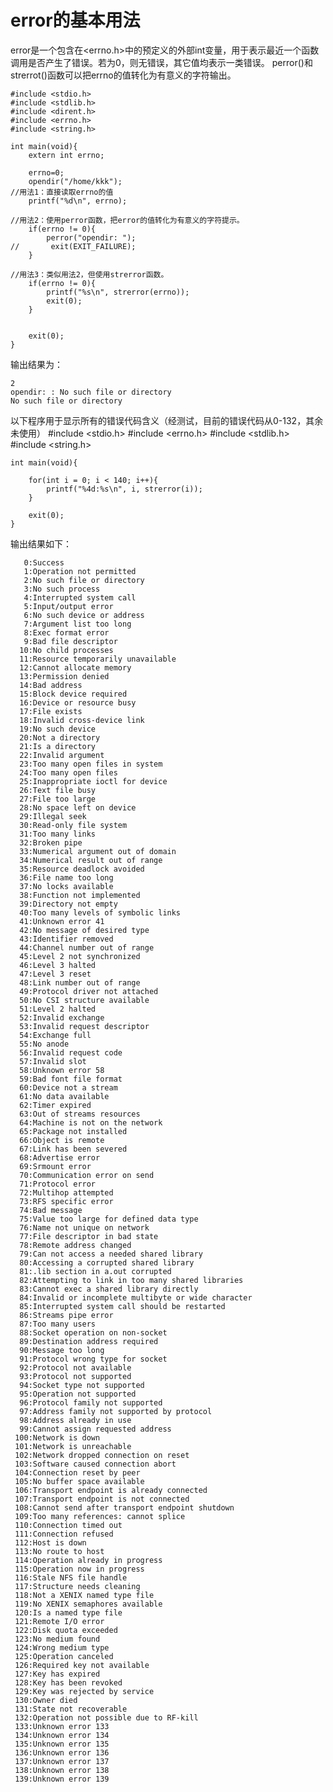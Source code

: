 # error的基本用法

error是一个包含在<errno.h>中的预定义的外部int变量，用于表示最近一个函数调用是否产生了错误。若为0，则无错误，其它值均表示一类错误。
perror()和strerrot()函数可以把errno的值转化为有意义的字符输出。

    #include <stdio.h>
    #include <stdlib.h>
    #include <dirent.h>
    #include <errno.h>
    #include <string.h>

    int main(void){
        extern int errno;

        errno=0;
        opendir("/home/kkk");
    //用法1：直接读取errno的值
        printf("%d\n", errno);

    //用法2：使用perror函数，把error的值转化为有意义的字符提示。
        if(errno != 0){
            perror("opendir: ");
    //       exit(EXIT_FAILURE);
        }

    //用法3：类似用法2，但使用strerror函数。
        if(errno != 0){
            printf("%s\n", strerror(errno));
            exit(0);
        }


        exit(0);
    }

输出结果为：
```
2
opendir: : No such file or directory
No such file or directory
```

以下程序用于显示所有的错误代码含义（经测试，目前的错误代码从0-132，其余未使用）
    #include <stdio.h>
    #include <errno.h>
    #include <stdlib.h>
    #include <string.h>

    int main(void){

        for(int i = 0; i < 140; i++){
            printf("%4d:%s\n", i, strerror(i));
        }

        exit(0);
    }

输出结果如下：

```
   0:Success
   1:Operation not permitted
   2:No such file or directory
   3:No such process
   4:Interrupted system call
   5:Input/output error
   6:No such device or address
   7:Argument list too long
   8:Exec format error
   9:Bad file descriptor
  10:No child processes
  11:Resource temporarily unavailable
  12:Cannot allocate memory
  13:Permission denied
  14:Bad address
  15:Block device required
  16:Device or resource busy
  17:File exists
  18:Invalid cross-device link
  19:No such device
  20:Not a directory
  21:Is a directory
  22:Invalid argument
  23:Too many open files in system
  24:Too many open files
  25:Inappropriate ioctl for device
  26:Text file busy
  27:File too large
  28:No space left on device
  29:Illegal seek
  30:Read-only file system
  31:Too many links
  32:Broken pipe
  33:Numerical argument out of domain
  34:Numerical result out of range
  35:Resource deadlock avoided
  36:File name too long
  37:No locks available
  38:Function not implemented
  39:Directory not empty
  40:Too many levels of symbolic links
  41:Unknown error 41
  42:No message of desired type
  43:Identifier removed
  44:Channel number out of range
  45:Level 2 not synchronized
  46:Level 3 halted
  47:Level 3 reset
  48:Link number out of range
  49:Protocol driver not attached
  50:No CSI structure available
  51:Level 2 halted
  52:Invalid exchange
  53:Invalid request descriptor
  54:Exchange full
  55:No anode
  56:Invalid request code
  57:Invalid slot
  58:Unknown error 58
  59:Bad font file format
  60:Device not a stream
  61:No data available
  62:Timer expired
  63:Out of streams resources
  64:Machine is not on the network
  65:Package not installed
  66:Object is remote
  67:Link has been severed
  68:Advertise error
  69:Srmount error
  70:Communication error on send
  71:Protocol error
  72:Multihop attempted
  73:RFS specific error
  74:Bad message
  75:Value too large for defined data type
  76:Name not unique on network
  77:File descriptor in bad state
  78:Remote address changed
  79:Can not access a needed shared library
  80:Accessing a corrupted shared library
  81:.lib section in a.out corrupted
  82:Attempting to link in too many shared libraries
  83:Cannot exec a shared library directly
  84:Invalid or incomplete multibyte or wide character
  85:Interrupted system call should be restarted
  86:Streams pipe error
  87:Too many users
  88:Socket operation on non-socket
  89:Destination address required
  90:Message too long
  91:Protocol wrong type for socket
  92:Protocol not available
  93:Protocol not supported
  94:Socket type not supported
  95:Operation not supported
  96:Protocol family not supported
  97:Address family not supported by protocol
  98:Address already in use
  99:Cannot assign requested address
 100:Network is down
 101:Network is unreachable
 102:Network dropped connection on reset
 103:Software caused connection abort
 104:Connection reset by peer
 105:No buffer space available
 106:Transport endpoint is already connected
 107:Transport endpoint is not connected
 108:Cannot send after transport endpoint shutdown
 109:Too many references: cannot splice
 110:Connection timed out
 111:Connection refused
 112:Host is down
 113:No route to host
 114:Operation already in progress
 115:Operation now in progress
 116:Stale NFS file handle
 117:Structure needs cleaning
 118:Not a XENIX named type file
 119:No XENIX semaphores available
 120:Is a named type file
 121:Remote I/O error
 122:Disk quota exceeded
 123:No medium found
 124:Wrong medium type
 125:Operation canceled
 126:Required key not available
 127:Key has expired
 128:Key has been revoked
 129:Key was rejected by service
 130:Owner died
 131:State not recoverable
 132:Operation not possible due to RF-kill
 133:Unknown error 133
 134:Unknown error 134
 135:Unknown error 135
 136:Unknown error 136
 137:Unknown error 137
 138:Unknown error 138
 139:Unknown error 139
```
